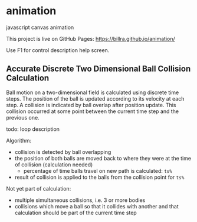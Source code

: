 # animation
javascript canvas animation

This project is live on GitHub Pages: https://billra.github.io/animation/

Use F1 for control description help screen.

## Accurate Discrete Two Dimensional Ball Collision Calculation

Ball motion on a two-dimensional field is calculated using discrete time steps.
The position of the ball is updated according to its velocity at each step.
A collision is indicated by ball overlap after position update.
This collision occurred at some point between the current time step and the previous one.

todo: loop description

Algorithm:
- collision is detected by ball overlapping
- the position of both balls are moved back to where they were at the time of collision (calculation needed)
  - percentage of time balls travel on new path is calculated: `ts%`
- result of collision is applied to the balls from the collision point for `ts%`

Not yet part of calculation:
- multiple simultaneous collisions, i.e. 3 or more bodies
- collisions which move a ball so that it collides with another and that calculation should be part of the current time step
